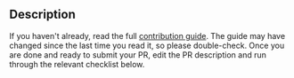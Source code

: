 ## Description

<!--Why this PR? What is changed? What is the effect? etc.-->

If you haven't already, read the full [contribution guide](../README.md#contributing). The guide may have changed since the last time you read it, so please double-check. Once you are done and ready to submit your PR, edit the PR description and run through the relevant checklist below.
